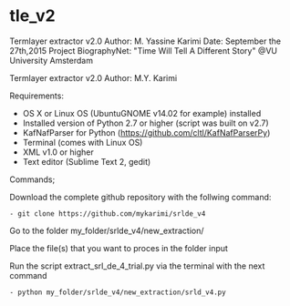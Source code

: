 # tle_v2

Termlayer extractor v2.0
Author: M. Yassine Karimi 
Date: September the 27th,2015 
Project BiographyNet: "Time Will Tell A Different Story" 
@VU University Amsterdam


Termlayer extractor v2.0
Author: M.Y. Karimi

Requirements:

- OS X or Linux OS (UbuntuGNOME v14.02 for example) installed
- Installed version of Python 2.7 or higher (script was built on v2.7)
- KafNafParser for Python (https://github.com/cltl/KafNafParserPy)
- Terminal (comes with Linux OS)
- XML v1.0 or higher
- Text editor (Sublime Text 2, gedit)

Commands;

Download the complete github repository with the follwing command:

    - git clone https://github.com/mykarimi/srlde_v4

Go to the folder my_folder/srlde_v4/new_extraction/

Place the file(s) that you want to proces in the folder input

Run the script extract_srl_de_4_trial.py via the terminal with the next command

    - python my_folder/srlde_v4/new_extraction/srld_v4.py
